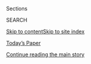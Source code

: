 <div id="app">

<div>

<div class="NYTAppHideMasthead css-zz1s19 e1suatyy0">

<div class="section css-ui9rw0 e1suatyy2">

<div class="css-11hrj97 er09x8g0">

<div class="css-6n7j50">

</div>

<span class="css-1dv1kvn">Sections</span>

<div class="css-10488qs">

<span class="css-1dv1kvn">SEARCH</span>

</div>

[Skip to content](#site-content)[Skip to site
index](#site-index)

</div>

<div class="css-10698na e1huz5gh0">

</div>

</div>

<div id="masthead-bar-one" class="section hasLinks css-15hmgas e1csuq9d3">

<div class="css-uqyvli e1csuq9d0">

</div>

<div class="css-1uqjmks e1csuq9d1">

</div>

<div class="css-9e9ivx">

[](https://myaccount.nytimes3xbfgragh.onion/auth/login?response_type=cookie&client_id=vi)

</div>

<div class="css-1bvtpon e1csuq9d2">

[Today’s Paper](https://www.nytimes3xbfgragh.onion/section/todayspaper)

</div>

</div>

</div>

</div>

<div data-aria-hidden="false">

<div id="site-content" data-role="main">

<div class="css-1ffjgkm">

</div>

<div id="top-wrapper" class="css-15p45cc eaca97t0" type="top">

<div id="top-slug" class="css-19x0jxb eaca97t1" hidden="">

Advertisement

</div>

[Continue reading the main
story](#after-top)

<div class="ad top-wrapper" style="text-align:center;height:100%;display:block;min-height:90px">

<div id="top" class="place-ad" data-position="top" data-size-key="top">

</div>

</div>

<div id="after-top">

</div>

</div>

<div id="collection-t-fashion" class="section css-15h4p1b e9abtgs0">

<div class="css-1j21atc e1svk9qx1">

<div class="css-2fant5 e1svk9qx2">

<div class="css-9dfq42 eu54l5x0">

<div id="sponsor-wrapper" class="css-7a1pgi eaca97t0" type="sponsor" hidden="">

<div id="sponsor-slug" class="css-1l4mleb eaca97t1" hidden="">

Supported by

</div>

[Continue reading the main
story](#after-sponsor)

<div id="sponsor" class="ad sponsor-wrapper" style="text-align:left;height:100%;display:block">

</div>

<div id="after-sponsor">

</div>

</div>

</div>

### <span class="css-1j5banm ezz4tcd1">[T Magazine](/section/t-magazine)</span>

</div>

<div class="css-nfcc9b e1svk9qx3">

<div class="css-vl9dhg e1svk9qx5">

<div class="css-1nrhkj6 e1svk9qx6">

# Fashion & Beauty

<div class="follow-button-placeholder" data-collection-id="">

</div>

</div>

</div>

</div>

</div>

<div class="css-4svvz1 ekkqrpp0">

<div id="collection-highlights-container" class="section css-18l1u7x e46isfb1">

<div class="css-m1whxf ekkqrpp1">

## Highlights

1.  ![<span class="css-473pcf e1oaj3zl2"><span class="css-1dv1kvn">Credit</span>Renee
    Cox</span>](https://static01.graylady3jvrrxbe.onion/images/2020/04/13/t-magazine/13tmag-cultureimages-slide-HDR2/13tmag-cultureimages-slide-HDR2-threeByTwoMediumAt2X-v2.jpg)
    
    <div class="css-xbztij">
    
    <div class="css-1hyfx7x">
    
    [![](https://static01.graylady3jvrrxbe.onion/images/2020/04/13/t-magazine/13tmag-cultureimages-slide-HDR2/13tmag-cultureimages-slide-HDR2-thumbStandard-v2.jpg)](/interactive/2020/04/13/t-magazine/asian-american-fashion-designers.html)
    
    </div>
    
    ## [The Asian-American Fashion Designers Who Shaped the Industry](/interactive/2020/04/13/t-magazine/asian-american-fashion-designers.html)
    
    Kimora Lee Simmons, Phillip Lim and many more have collectively
    advanced issues of
        representation.
    
    <span class="css-me3p27"></span>
    
    </div>

2.  1.  ![<span class="css-473pcf e1oaj3zl2"><span class="css-1dv1kvn">Credit</span>Florent
        Tanet</span>](https://static01.graylady3jvrrxbe.onion/images/2020/06/22/t-magazine/22tmag-celine-jewelry-slide-horizontal/22tmag-celine-jewelry-slide-horizontal-threeByTwoMediumAt2X.jpg)
        
        <div class="css-1r9cexg">
        
        <div class="css-1ox3lt4">
        
        [![](https://static01.graylady3jvrrxbe.onion/images/2020/06/22/t-magazine/22tmag-celine-jewelry-slide-horizontal/22tmag-celine-jewelry-slide-horizontal-thumbStandard.jpg)](/2020/06/22/t-magazine/celine-cesar-jewelry.html)
        
        </div>
        
        ## [From Celine, a Pendant Designed by a Sculptor](/2020/06/22/t-magazine/celine-cesar-jewelry.html)
        
        The collaboration is a new piece of César’s legacy, and of the
        larger history of artists making
        jewelry.
        
        <span class="css-me3p27"></span><span class="css-nds4d6 e4e4i5l3"></span><span class="css-9voj2j">By
        <span class="css-1baulvz last-byline" itemprop="name">Lizzie
        Feidelson</span></span>
        
        </div>
    
    2.  ![<span class="css-473pcf e1oaj3zl2"><span class="css-1dv1kvn">Credit</span></span>](https://static01.graylady3jvrrxbe.onion/images/2020/05/20/t-magazine/20tmag-dolls/20tmag-dolls-threeByTwoMediumAt2X.png)
        
        <div class="css-1r9cexg">
        
        <div class="css-1ox3lt4">
        
        [![](https://static01.graylady3jvrrxbe.onion/images/2020/05/20/t-magazine/20tmag-dolls/20tmag-dolls-thumbStandard.png)](/2020/05/20/t-magazine/paper-dolls.html)
        
        </div>
        
        ## [Paper Dolls for Your Crafting Pleasure](/2020/05/20/t-magazine/paper-dolls.html)
        
        By turns escapist and timely, eclectic outfits from artists,
        illustrators, designers and one set of
        architects.
        
        <span class="css-me3p27"></span><span class="css-nds4d6 e4e4i5l3"></span><span class="css-9voj2j">By
        <span class="css-1baulvz last-byline" itemprop="name">Katherine
        Cusumano</span></span>
        
        </div>
    
    3.  ![<span class="css-473pcf e1oaj3zl2"><span class="css-1dv1kvn">Credit</span>Photo
        by Mari Maeda and Yuji Oboshi. Portrait by Zoltan Tombor/Trunk
        Archive.</span>](https://static01.graylady3jvrrxbe.onion/images/2020/05/14/t-magazine/14tmag-bronzers-01/14tmag-bronzers-01-jumbo.jpg)
        
        <div class="css-1r9cexg">
        
        <div class="css-1ox3lt4">
        
        [![](https://static01.graylady3jvrrxbe.onion/images/2020/05/14/t-magazine/14tmag-bronzers-01/14tmag-bronzers-01-thumbStandard.jpg)](/2020/05/15/t-magazine/best-bronzers-highlighters-beauty.html)
        
        </div>
        
        ### On Beauty
        
        ## [How to Give Skin a Summer Glow](/2020/05/15/t-magazine/best-bronzers-highlighters-beauty.html)
        
        With the right application, a little highlighter or bronzer can
        help create a radiant, sun-kissed look, even if you’ve spent
        much of spring
        inside.
        
        <span class="css-me3p27"></span><span class="css-nds4d6 e4e4i5l3"></span><span class="css-9voj2j">By
        <span class="css-1baulvz last-byline" itemprop="name">Caitie
        Kelly</span></span>
        
        </div>

</div>

<div class="css-1xdhyk6 e46isfb0">

<div class="css-zk12ih ef6si7p0">

1.  ### T Process
    
    ![<span class="css-kfv9p0 e1oaj3zl2"><span class="css-1dv1kvn">Credit</span>Gautier
    Billotte</span>](https://static01.graylady3jvrrxbe.onion/images/2020/05/13/t-magazine/13tmag-prada-slide-VV2Y/13tmag-prada-slide-VV2Y-videoLarge.jpg)
    
    <div class="css-10wtrbd">
    
    ## [The Making of Prada’s Most Iconic Bag](/2020/05/13/t-magazine/prada-handbag-making-of.html)
    
    Informed by Italy’s rich tradition of leather work, the Galleria is
    assembled from 83 fastidiously crafted
    pieces.
    
    <span class="css-me3p27"></span><span class="css-nds4d6 e4e4i5l3"></span><span class="css-9voj2j">By
    <span class="css-1baulvz last-byline" itemprop="name">Laura May
    Todd</span></span>
    
    </div>

2.  ![<span class="css-kfv9p0 e1oaj3zl2"><span class="css-1dv1kvn">Credit</span>Pascal
    Gambarte</span>](https://static01.graylady3jvrrxbe.onion/images/2020/04/13/t-magazine/13tmag-cultureimages-slide-KNOJ/13tmag-cultureimages-slide-KNOJ-videoLarge-v2.jpg)
    
    <div class="css-10wtrbd">
    
    ## [How Antwerp’s Royal Academy of Fine Arts Birthed the Contemporary Avant-Garde](/interactive/2020/04/13/t-magazine/royal-academy-antwerp.html)
    
    A city poised on the edge of Europe and the rest of the world became
    the incubator for talents like Dries Van Noten, Luc Tuymans and Ann
    Demeulemeester.
    
    <span class="css-me3p27"></span>
    
    </div>

3.  ### On the Verge
    
    ![<span class="css-kfv9p0 e1oaj3zl2"><span class="css-1dv1kvn">Credit</span>Anthony
    Seklaoui</span>](https://static01.graylady3jvrrxbe.onion/images/2020/04/27/t-magazine/fashion/27tmag-rogge-slide-BHC7-copy/27tmag-rogge-slide-BHC7-videoLarge.jpg)
    
    <div class="css-10wtrbd">
    
    ## [A New Line From a Dries Van Noten Alumna](/2020/05/04/t-magazine/meryll-rogge.html)
    
    After working for two of fashion’s most influential brands, the
    Belgian designer Meryll Rogge returned to her family farm to let her
    imagination run
    wild.
    
    <span class="css-me3p27"></span><span class="css-nds4d6 e4e4i5l3"></span><span class="css-9voj2j">By
    <span class="css-1baulvz last-byline" itemprop="name">Alice
    Cavanagh</span></span>
    
    </div>

4.  ![<span class="css-kfv9p0 e1oaj3zl2"><span class="css-1dv1kvn">Credit</span>Photograph
    by Willy Vanderperre. Styled by Olivier
    Rizzo</span>](https://static01.graylady3jvrrxbe.onion/images/2020/04/13/t-magazine/13tmag-cultureimages-slide-WAJD/13tmag-cultureimages-slide-WAJD-videoLarge.jpg)
    
    <div class="css-10wtrbd">
    
    ## [The New Generation of Dominican Models Redefining Beauty](/interactive/2020/04/13/t-magazine/dominican-republic-models.html)
    
    Lineisy Montero, Licett Morillo and others have gained an
    international presence while also subverting assumptions about how
    women should look in Latin
    America.
    
    <span class="css-me3p27"></span>
    
    </div>

5.  ![<span class="css-kfv9p0 e1oaj3zl2"><span class="css-1dv1kvn">Credit</span>Simon
    Brown</span>](https://static01.graylady3jvrrxbe.onion/images/2020/03/18/t-magazine/entertainment/Baths-slide-QIXK/Baths-slide-QIXK-videoLarge.jpg)
    
    <div class="css-10wtrbd">
    
    ## [How to Run a Bath That Feels Like a Spa Treatment](/2020/03/20/t-magazine/best-bath-products.html)
    
    A roundup of ingredients — from pore-clearing black lava salt to
    soothing palmarosa oil — that can help transform a simple soak into
    a restorative
    escape.
    
    <span class="css-me3p27"></span><span class="css-nds4d6 e4e4i5l3"></span><span class="css-9voj2j">By
    <span class="css-1baulvz last-byline" itemprop="name">Kari
    Molvar</span></span>
    
    </div>

</div>

</div>

<div class="css-1xdhyk6 e46isfb0">

<div class="css-zk12ih ef6si7p0">

1.  ![<span class="css-kfv9p0 e1oaj3zl2"><span class="css-1dv1kvn">Credit</span>Courtesy
    of
    Entireworld</span>](https://static01.graylady3jvrrxbe.onion/images/2020/03/24/t-magazine/fashion/loungewear-slide-ME12/loungewear-slide-ME12-videoLarge-v2.jpg)
    
    <div class="css-10wtrbd">
    
    ## [Five Brands Offering Easy, Elegant Loungewear](/2020/03/26/t-magazine/work-from-home-clothing-lounge-wear.html)
    
    From modern housecoats to silk pajamas, a selection of labels making
    clothes that will upgrade your working-from-home
    look.
    
    <span class="css-me3p27"></span><span class="css-nds4d6 e4e4i5l3"></span><span class="css-9voj2j">By
    <span class="css-1baulvz last-byline" itemprop="name">Sophie
    Bew</span></span>
    
    </div>

2.  ![<span class="css-kfv9p0 e1oaj3zl2"><span class="css-1dv1kvn">Credit</span>Nick
    Waplington</span>](https://static01.graylady3jvrrxbe.onion/images/2020/04/13/t-magazine/13tmag-cultureimages-slide-2ZH4/13tmag-cultureimages-slide-2ZH4-videoLarge.jpg)
    
    <div class="css-10wtrbd">
    
    ## [The Fashion Crews Reinventing the Way We Dress](/interactive/2020/04/13/t-magazine/maria-cornejo-olivier-rousteing-telfar-clemens-alessandro-michele.html)
    
    As Balmain’s Olivier Rousteing, Maria Cornejo, Telfar Clemens and
    Gucci’s Alessandro Michele prove, making clothes is the ultimate act
    of
    collaboration.
    
    <span class="css-me3p27"></span>
    
    </div>

3.  ![<span class="css-kfv9p0 e1oaj3zl2"><span class="css-1dv1kvn">Credit</span>Photo
    by Michelle Sank. Styled by Jason
    Rider</span>](https://static01.graylady3jvrrxbe.onion/images/2020/02/27/t-magazine/27tmag-pyermoss-slide-2M1H/27tmag-pyermoss-slide-2M1H-mediumThreeByTwo440-v2.jpg)
    
    <div class="css-10wtrbd">
    
    ## [The Designer Changing How We Think About Fashion and Race in America](/2020/03/05/t-magazine/pyer-moss-kerby-jean-raymond.html)
    
    Kerby Jean-Raymond’s political, narratively rich designs for Pyer
    Moss presaged today’s gestures at activism on the runway. He still
    has much more to
    say.
    
    <span class="css-me3p27"></span><span class="css-nds4d6 e4e4i5l3"></span><span class="css-9voj2j">By
    <span class="css-1baulvz last-byline" itemprop="name">M.H.
    Miller</span></span>
    
    </div>

4.  ![<span class="css-kfv9p0 e1oaj3zl2"><span class="css-1dv1kvn">Credit</span>Roe
    Ethridge</span>](https://static01.graylady3jvrrxbe.onion/images/2020/02/10/t-magazine/10tmag-marcjacobs-slide-83CJ/10tmag-marcjacobs-slide-83CJ-videoLarge.jpg)
    
    <div class="css-10wtrbd">
    
    ## [The Many Lives of Marc Jacobs](/2020/02/10/t-magazine/marc-jacobs.html)
    
    Through the fashion designer’s various identities and struggles, two
    things have remained consistent: his ability to predict a cultural
    moment and the pure emotion of his
    work.
    
    <span class="css-me3p27"></span><span class="css-nds4d6 e4e4i5l3"></span><span class="css-9voj2j">By
    <span class="css-1baulvz last-byline" itemprop="name">Aatish
    Taseer</span></span>
    
    </div>

5.  ![<span class="css-kfv9p0 e1oaj3zl2"><span class="css-1dv1kvn">Credit</span>Photo
    by Kristin-Lee Moolman. Styled by Suzanne
    Koller</span>](https://static01.graylady3jvrrxbe.onion/images/2019/05/20/t-magazine/20tmag-ripromo1/936af17ea97a46f8bea1107eca1aa44d-videoLarge.jpg)
    
    <div class="css-10wtrbd">
    
    ## [Rihanna Opens Up About Her New Clothing Line, the Future of Fashion and Her Next Album](/interactive/2019/05/20/t-magazine/rihanna-fenty-louis-vuitton.html)
    
    For her next act, the pop star will become the first black woman in
    charge of a major luxury fashion house in Paris. Here, she gives T
    magazine an exclusive first
    look.
    
    <span class="css-me3p27"></span><span class="css-nds4d6 e4e4i5l3"></span><span class="css-9voj2j">By
    <span class="css-1baulvz last-byline" itemprop="name">Jeremy O.
    Harris</span></span>
    
    </div>

</div>

</div>

</div>

<div id="mid1-wrapper" class="css-1mn4oms eaca97t0" type="rank">

<div id="mid1-slug" class="css-1tag3rd eaca97t1">

Advertisement

</div>

[Continue reading the main
story](#after-mid1)

<div id="mid1" class="ad mid1-wrapper" style="text-align:center;height:100%;display:block">

</div>

<div id="after-mid1">

</div>

</div>

<div class="section 5-band css-jhqenn ep7jkp60">

## [On Beauty](/column/on-beauty)

[More in On Beauty
    »](/column/on-beauty)

1.  ![<span class="css-kfv9p0 e1oaj3zl2"><span class="css-1dv1kvn">Credit</span>Photo
    by Mari Maeda and Yuji Oboshi. Portrait by IDI.SHOW. Market editor:
    Caitie
    Kelly.</span>](https://static01.graylady3jvrrxbe.onion/images/2020/07/02/t-magazine/02tmag-beauty/02tmag-beauty-videoLarge.jpg)
    
    <div class="css-10wtrbd">
    
    ## [Four Restorative Facials to Try at Home](/2020/07/02/t-magazine/facials-at-home.html)
    
    The products, tools and tips from the professionals that you need to
    be your own
    facialist.
    
    <span class="css-me3p27"></span><span class="css-nds4d6 e4e4i5l3"></span><span class="css-9voj2j">By
    <span class="css-1baulvz last-byline" itemprop="name">Kari
    Molvar</span></span>
    
    </div>

2.  ![<span class="css-kfv9p0 e1oaj3zl2"><span class="css-1dv1kvn">Credit</span>Photo
    by Mari Maeda and Yuji Oboshi. Portrait by Indigital Images. Market
    editor: Caitie
    Kelly.</span>](https://static01.graylady3jvrrxbe.onion/images/2020/07/15/t-magazine/2tmag-eyebrow-02/2tmag-eyebrow-02-videoLarge.jpg)
    
    <div class="css-10wtrbd">
    
    ## [How to Shape Your Eyebrows at Home](/2020/06/18/t-magazine/shape-eyebrows-groom-at-home.html)
    
    A guide to trimming, tweezing and touching up your arches on your
    own, with some creative direction from the
    experts.
    
    <span class="css-me3p27"></span><span class="css-nds4d6 e4e4i5l3"></span><span class="css-9voj2j">By
    <span class="css-1baulvz last-byline" itemprop="name">Kari
    Molvar</span></span>
    
    </div>

3.  ![<span class="css-kfv9p0 e1oaj3zl2"><span class="css-1dv1kvn">Credit</span>Paul
    Quitoriano</span>](https://static01.graylady3jvrrxbe.onion/images/2020/03/13/t-magazine/food/tinctures-slide-EGLC/tinctures-slide-EGLC-videoLarge.jpg)
    
    <div class="css-10wtrbd">
    
    ## [How to Create Your Own Herbal Tinctures](/2020/06/17/t-magazine/herbal-tinctures-how-to-make.html)
    
    The herbalist Jade Marks shares three simple recipes for calming,
    restorative
    drinks.
    
    <span class="css-me3p27"></span><span class="css-nds4d6 e4e4i5l3"></span><span class="css-9voj2j">By
    <span class="css-1baulvz last-byline" itemprop="name">Alex
    Tudela</span></span>
    
    </div>

4.  ![<span class="css-kfv9p0 e1oaj3zl2"><span class="css-1dv1kvn">Credit</span>Courtesy
    of the
    brands</span>](https://static01.graylady3jvrrxbe.onion/images/2020/04/02/t-magazine/oakImage-1585846434419/oakImage-1585846434419-videoLarge.jpg)
    
    <div class="css-10wtrbd">
    
    ## [How to Take Care of Your Hair at Home](/2020/04/02/t-magazine/home-hair-care-tips-coronavirus.html)
    
    Professional advice on maintenance — and Zoom-friendly styling — for
    when you can’t get to a
    salon.
    
    <span class="css-me3p27"></span><span class="css-nds4d6 e4e4i5l3"></span><span class="css-9voj2j">By
    <span class="css-1baulvz last-byline" itemprop="name">Caitie
    Kelly</span></span>
    
    </div>

5.  ![<span class="css-kfv9p0 e1oaj3zl2"><span class="css-1dv1kvn">Credit</span>Courtesy
    of the
    brands</span>](https://static01.graylady3jvrrxbe.onion/images/2020/03/16/t-magazine/oakImage-1584375828332-copy/oakImage-1584375828332-videoLarge.jpg)
    
    <div class="css-10wtrbd">
    
    ## [The Most Moisturizing Creams for Diligent Hand Washers](/2020/03/18/t-magazine/best-moisturizing-creams-lotion.html)
    
    A roundup of dermatologist-approved (and nongreasy) lotions to
    soothe dry fingers in a time of assiduous
    scrubbing.
    
    <span class="css-me3p27"></span><span class="css-nds4d6 e4e4i5l3"></span><span class="css-9voj2j">By
    <span class="css-1baulvz last-byline" itemprop="name">Caitie
    Kelly</span></span>
    
    </div>

</div>

</div>

<div class="css-185go5a e1o5byef0">

<div class="css-15cbhtu">

  - [Latest](#stream-panel)
  - <span class="css-6n7j50">Search</span>
    <div class="control">
    <div class="label-container css-1dv1kvn">
    Search
    </div>
    <div class="css-wm4t3d">
    **<span id="clear-search-input" class="css-1dv1kvn">Clear this text
    input</span>
    </div>
    </div>
    <span class="css-1iovbfw"></span>

<div id="stream-panel" class="section css-8msx5b e1jz0cab1">

<div class="css-13mho3u">

1.  
    
    <div class="css-1cp3ece">
    
    <div class="css-1l4spti">
    
    [](/2020/09/04/t-magazine/fashion-italian-recipes.html)
    
    <div class="css-79elbk">
    
    ![](https://static01.graylady3jvrrxbe.onion/images/2020/09/04/t-magazine/04tmag-italian-recipes-slide-55TY/04tmag-italian-recipes-slide-55TY-thumbWide.jpg?quality=75&auto=webp&disable=upscale)
    
    </div>
    
    ## Treasured Recipes From Some of Italy’s Fashion Families
    
    As we continue to eat mostly at home, these storied designers offer
    some late-summer culinary inspiration.
    
    <div class="css-15yh6bw ea5icrr0">
    
    By <span class="css-1n7hynb">Alexa
    Brazilian</span>
    
    </div>
    
    </div>
    
    <div class="css-156habm e1xfvim33">
    
    </div>
    
    </div>

2.  
    
    <div class="css-1cp3ece">
    
    <div class="css-1l4spti">
    
    [](/2020/09/03/t-magazine/ollies-pizza-estee-lauder-met.html)
    
    <div class="css-79elbk">
    
    ![](https://static01.graylady3jvrrxbe.onion/images/2020/09/02/t-magazine/02tmag-newsletter-slide-IOQF/02tmag-newsletter-slide-IOQF-thumbWide.jpg?quality=75&auto=webp&disable=upscale)
    
    </div>
    
    ## The T List: Five Things We Recommend This Week
    
    Elegant needlepoint, makeup inspired by the Met — and
    more.
    
    <div class="css-15yh6bw ea5icrr0">
    
    </div>
    
    </div>
    
    <div class="css-156habm e1xfvim33">
    
    </div>
    
    </div>

3.  
    
    <div class="css-1cp3ece">
    
    <div class="css-1l4spti">
    
    [](/2020/09/01/t-magazine/simone-max-rocha-family.html)
    
    <div class="css-79elbk">
    
    ![](https://static01.graylady3jvrrxbe.onion/images/2020/08/20/t-magazine/fashion/rocha-slide-OJ29/rocha-slide-OJ29-thumbWide.jpg?quality=75&auto=webp&disable=upscale)
    
    </div>
    
    ### <span class="css-m70j1g">Two By Design</span>
    
    ## For Simone and Max Rocha, Family Has Always Been a Source of Inspiration
    
    Though they work in different fields — she in fashion, he in food —
    the siblings share a passion for craft and collaboration.
    
    <div class="css-15yh6bw ea5icrr0">
    
    By <span class="css-1n7hynb">Kin
    Woo</span>
    
    </div>
    
    </div>
    
    <div class="css-156habm e1xfvim33">
    
    </div>
    
    </div>

4.  
    
    <div class="css-1cp3ece">
    
    <div class="css-1l4spti">
    
    [](/2020/08/28/t-magazine/gucci-jackie-1961-saddlebag.html)
    
    <div class="css-79elbk">
    
    ![](https://static01.graylady3jvrrxbe.onion/images/2020/08/30/t-magazine/30tmag-first-last-slide-JIOL-copy1/30tmag-first-last-slide-JIOL-copy1-thumbWide.jpg?quality=75&auto=webp&disable=upscale)
    
    </div>
    
    ### <span class="css-m70j1g">First of Its Kind, Last of Its Kind</span>
    
    ## Jackie O.’s Bag of Choice, Rebranded in Her Name
    
    The former first lady owned several versions of the Gucci saddlebag,
    to which Alessandro Michele has added a few new touches.
    
    <div class="css-15yh6bw ea5icrr0">
    
    By <span class="css-1n7hynb">Lindsay
    Talbot</span>
    
    </div>
    
    </div>
    
    <div class="css-156habm e1xfvim33">
    
    </div>
    
    </div>

5.  
    
    <div class="css-1cp3ece">
    
    <div class="css-1l4spti">
    
    [](/2020/08/27/t-magazine/skeleton-watches.html)
    
    <div class="css-79elbk">
    
    ![](https://static01.graylady3jvrrxbe.onion/images/2020/08/30/t-magazine/30tmag-watch-report-slide-0GCB-copy/30tmag-watch-report-slide-0GCB-copy-thumbWide.jpg?quality=75&auto=webp&disable=upscale)
    
    </div>
    
    ## Watch Report: The Inner Workings
    
    Skeleton-style timepieces that are by turns sporty and genteel.
    
    <div class="css-15yh6bw ea5icrr0">
    
    By <span class="css-1n7hynb">Jennifer
    Livingston</span>
    
    </div>
    
    </div>
    
    <div class="css-156habm e1xfvim33">
    
    </div>
    
    </div>

6.  
    
    <div class="css-1cp3ece">
    
    <div class="css-1l4spti">
    
    [](/2020/08/27/t-magazine/fall-womens-fashion-silhouettes.html)
    
    <div class="css-79elbk">
    
    ![](https://static01.graylady3jvrrxbe.onion/images/2020/08/30/t-magazine/fashion/30tmag-silhouettes-slide-Z2H7-copy/30tmag-silhouettes-slide-Z2H7-copy-thumbWide.jpg?quality=75&auto=webp&disable=upscale)
    
    </div>
    
    ## Voluminous Fashions for Dreamy Fall Nights
    
    Ruffles, full skirts and Shakespearean sleeves make for evening wear
    imbued with drama.
    
    <div class="css-15yh6bw ea5icrr0">
    
    By <span class="css-1n7hynb">Michael Hauptman <span>and</span> Sasha
    Kelly</span>
    
    </div>
    
    </div>
    
    <div class="css-156habm e1xfvim33">
    
    </div>
    
    </div>

7.  
    
    <div class="css-1cp3ece">
    
    <div class="css-1l4spti">
    
    [](/2020/08/27/t-magazine/misi-pasta-gregory-halpern.html)
    
    <div class="css-79elbk">
    
    ![](https://static01.graylady3jvrrxbe.onion/images/2020/08/26/t-magazine/26tmag-newsletter-slide-A4E8/26tmag-newsletter-slide-A4E8-thumbWide.jpg?quality=75&auto=webp&disable=upscale)
    
    </div>
    
    ## The T List: Five Things We Recommend This Week
    
    Missy Robbins’s pasta provisions, crushable hats — and
    more.
    
    <div class="css-15yh6bw ea5icrr0">
    
    </div>
    
    </div>
    
    <div class="css-156habm e1xfvim33">
    
    </div>
    
    </div>

8.  
    
    <div class="css-1cp3ece">
    
    <div class="css-1l4spti">
    
    [](/2020/08/26/t-magazine/cartier-necklace-surnaturel.html)
    
    <div class="css-79elbk">
    
    ![](https://static01.graylady3jvrrxbe.onion/images/2020/08/30/t-magazine/30tmag-thing-copy/30tmag-thing-copy-thumbWide.jpg?quality=75&auto=webp&disable=upscale)
    
    </div>
    
    ### <span class="css-m70j1g">The Thing</span>
    
    ## A Cartier Necklace With Opals That Shine Like River Stones
    
    The statement-making collar also features diamonds and a standout
    purplish-pink kunzite.
    
    <div class="css-15yh6bw ea5icrr0">
    
    By <span class="css-1n7hynb">Nancy
    Hass</span>
    
    </div>
    
    </div>
    
    <div class="css-156habm e1xfvim33">
    
    </div>
    
    </div>

9.  
    
    <div class="css-1cp3ece">
    
    <div class="css-1l4spti">
    
    [](/2020/08/26/t-magazine/fall-womens-fashion-cover.html)
    
    <div class="css-79elbk">
    
    ![](https://static01.graylady3jvrrxbe.onion/images/2020/08/30/t-magazine/30tmag-fashion-cover-slide-F5VE/30tmag-fashion-cover-slide-F5VE-thumbWide.jpg?quality=75&auto=webp&disable=upscale)
    
    </div>
    
    ## The New Power Dressing
    
    This season’s surefire uniform? Bold reds, supple leathers, strong
    shapes and plenty of shine.
    
    <div class="css-15yh6bw ea5icrr0">
    
    By <span class="css-1n7hynb">Harley Weir <span>and</span> Suzanne
    Koller</span>
    
    </div>
    
    </div>
    
    <div class="css-156habm e1xfvim33">
    
    </div>
    
    </div>

10. 
    
    <div class="css-1cp3ece">
    
    <div class="css-1l4spti">
    
    [](/2020/08/25/t-magazine/fall-bags-pillowy-clutches-accessories.html)
    
    <div class="css-79elbk">
    
    ![](https://static01.graylady3jvrrxbe.onion/images/2020/08/30/t-magazine/fashion/30tmag-pillowy-bags-slide-IKLT-copy/30tmag-pillowy-bags-slide-IKLT-copy-thumbWide.jpg?quality=75&auto=webp&disable=upscale)
    
    </div>
    
    ### <span class="css-m70j1g">Market Report</span>
    
    ## 10 Pillowy Bags for Fall
    
    Whether silk or leather, the season’s best clutches are quilted,
    tufted and altogether puffed-up.
    
    <div class="css-15yh6bw ea5icrr0">
    
    By <span class="css-1n7hynb">Mari Maeda <span>and</span> Yuji
    Oboshi</span>
    
    </div>
    
    </div>
    
    <div class="css-156habm e1xfvim33">
    
    </div>
    
    </div>

<div class="css-13mho3u">

<div class="css-1t62hi8">

<div class="css-1stvaey">

Show
More

<div>

<div style="border:0;clip:rect(0 0 0 0);height:1px;margin:-1px;overflow:hidden;white-space:nowrap;padding:0;width:1px;position:absolute" data-role="log" data-aria-live="assertive">

</div>

<div style="border:0;clip:rect(0 0 0 0);height:1px;margin:-1px;overflow:hidden;white-space:nowrap;padding:0;width:1px;position:absolute" data-role="log" data-aria-live="assertive">

</div>

<div style="border:0;clip:rect(0 0 0 0);height:1px;margin:-1px;overflow:hidden;white-space:nowrap;padding:0;width:1px;position:absolute" data-role="log" data-aria-live="polite">

</div>

<div style="border:0;clip:rect(0 0 0 0);height:1px;margin:-1px;overflow:hidden;white-space:nowrap;padding:0;width:1px;position:absolute" data-role="log" data-aria-live="polite">

</div>

</div>

</div>

</div>

</div>

</div>

<div class="css-g6hk37 supplemental">

<div id="mid2-wrapper" class="css-10wkyv7 eaca97t0" type="lede">

<div id="mid2-slug" class="css-1tag3rd eaca97t1">

Advertisement

</div>

[Continue reading the main
story](#after-mid2)

<div id="mid2" class="ad mid2-wrapper" style="text-align:center;height:100%;display:block;min-height:250px">

</div>

<div id="after-mid2">

</div>

</div>

## Sign Up for the Open Thread Newsletter

<div class="css-hftqp3">

</div>

[SIGN UP](/newsletters/signup/TZ)

<div id="mktg-wrapper" class="css-oxle51 eaca97t0" type="mktg">

<div id="mktg-slug" class="css-1tag3rd eaca97t1">

Advertisement

</div>

[Continue reading the main
story](#after-mktg)

<div id="mktg" class="ad mktg-wrapper" style="text-align:center;height:100%;display:block">

</div>

<div id="after-mktg">

</div>

</div>

</div>

</div>

</div>

</div>

</div>

</div>

## Site Index

<div>

</div>

## Site Information Navigation

  - [© <span>2020</span> <span>The New York Times
    Company</span>](https://help.nytimes3xbfgragh.onion/hc/en-us/articles/115014792127-Copyright-notice)

<!-- end list -->

  - [NYTCo](https://www.nytco.com/)
  - [Contact
    Us](https://help.nytimes3xbfgragh.onion/hc/en-us/articles/115015385887-Contact-Us)
  - [Work with us](https://www.nytco.com/careers/)
  - [Advertise](https://nytmediakit.com/)
  - [T Brand Studio](http://www.tbrandstudio.com/)
  - [Your Ad
    Choices](https://www.nytimes3xbfgragh.onion/privacy/cookie-policy#how-do-i-manage-trackers)
  - [Privacy](https://www.nytimes3xbfgragh.onion/privacy)
  - [Terms of
    Service](https://help.nytimes3xbfgragh.onion/hc/en-us/articles/115014893428-Terms-of-service)
  - [Terms of
    Sale](https://help.nytimes3xbfgragh.onion/hc/en-us/articles/115014893968-Terms-of-sale)
  - [Site
    Map](https://spiderbites.nytimes3xbfgragh.onion)
  - [Help](https://help.nytimes3xbfgragh.onion/hc/en-us)
  - [Subscriptions](https://www.nytimes3xbfgragh.onion/subscription?campaignId=37WXW)

</div>

</div>
